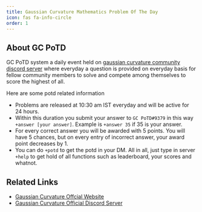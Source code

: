 ```yaml
---
title: Gaussian Curvature Mathematics Problem Of The Day
icon: fas fa-info-circle
order: 1
---
```


## About GC PoTD
GC PoTD system a daily event held on  [gaussian curvature community discord server](https://discord.gg/MEszPNra6j) where everyday a question is provided on everyday basis for fellow community members to solve and compete among themselves to score the highest of all.

Here are some potd related information
- Problems are released at 10:30 am IST everyday and will be active for 24 hours. 
- Within this duration you submit your answer to `GC PoTD#9379` in this way `+answer [your answer]`. Example is `+answer 35` if 35 is your answer.
- For every correct answer you will be awarded with 5 points. You will have 5 chances, but on every entry of incorrect answer, your award point decreases by 1.
- You can do `+potd` to get the potd in your DM. All in all, just type in server `+help` to get hold of all functions such as leaderboard, your scores and whatnot.

## Related Links
- [Gaussian Curvature Offcial Website](https://gcurvature.vercel.app/)
- [Gaussian Curvature Official Discord Server](https://discord.gg/MEszPNra6j)

